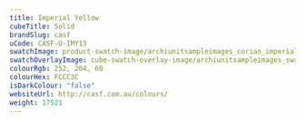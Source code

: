 ```yaml
---
title: Imperial Yellow
cubeTitle: Solid
brandSlug: casf
uCode: CASF-U-IMY13
swatchImage: product-swatch-image/archiunitsampleimages_corian_imperial-yellow.jpg
swatchOverlayImage: cube-swatch-overlay-image/archiunitsampleimages_swatch-overlay_corian.png
colourRgb: 252, 204, 60
colourHex: FCCC3C
isDarkColour: "false"
websiteUrl: http://casf.com.au/colours/
weight: 17521
---
```

